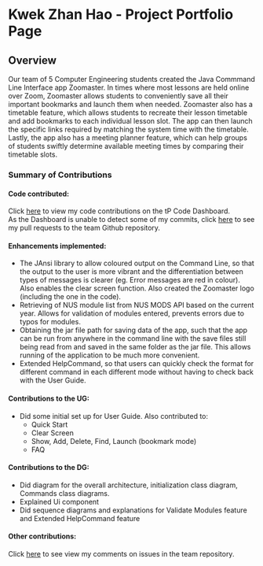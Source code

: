 # Kwek Zhan Hao - Project Portfolio Page

## Overview

Our team of 5 Computer Engineering students created the Java Commmand Line Interface app Zoomaster. In times
where most lessons are held online over Zoom, Zoomaster allows students to conveniently save all their important
bookmarks and launch them when needed. Zoomaster also has a timetable feature, which allows students to recreate
their lesson timetable and add bookmarks to each individual lesson slot. The app can then launch the specific
links required by matching the system time with the timetable. Lastly, the app also has a meeting planner feature, which
can help groups of students swiftly determine available meeting times by comparing their timetable slots.

### Summary of Contributions

#### Code contributed:   
Click 
[here](https://nus-cs2113-ay2021s1.github.io/tp-dashboard/#breakdown=true&search=w11&sort=groupTitle&sortWithin=title&since=2020-09-27&timeframe=commit&mergegroup=&groupSelect=groupByRepos&checkedFileTypes=docs~functional-code~test-code~other&tabOpen=true&tabType=authorship&tabAuthor=Speedweener&tabRepo=AY2021S1-CS2113T-W11-1%2Ftp%5Bmaster%5D&authorshipIsMergeGroup=false&authorshipFileTypes=functional-code~test-code) 
to view my code contributions on the tP Code Dashboard.  
As the Dashboard is unable to detect some of my commits, click 
[here](https://github.com/AY2021S1-CS2113T-W11-1/tp/pulls?q=is%3Apr+author%3ASpeedweener) 
to see my pull requests to the team Github repository.

#### Enhancements implemented:  
* The JAnsi library to allow coloured output on the Command Line, so that the output to the user is more vibrant
and the differentiation between types of messages is clearer (eg. Error messages are red in colour). Also enables
the clear screen function. Also created the Zoomaster logo (including the one in the code).
* Retrieving of NUS module list from NUS MODS API based on the current year. Allows for validation of modules entered,
prevents errors due to typos for modules.
* Obtaining the jar file path for saving data of the app, such that the app can be run from anywhere in the command line
with the save files still being read from and saved in the same folder as the jar file. This allows running of the 
application to be much more convenient.
* Extended HelpCommand, so that users can quickly check the format for different command in each different mode without
having to check back with the User Guide.

#### Contributions to the UG:  
* Did some initial set up for User Guide. Also contributed to:
    * Quick Start 
    * Clear Screen
    * Show, Add, Delete, Find, Launch (bookmark mode)
    * FAQ

#### Contributions to the DG:  
* Did diagram for the overall architecture, initialization class diagram, Commands class diagrams.
* Explained Ui component
* Did sequence diagrams and explanations for Validate Modules feature and Extended HelpCommand feature

#### Other contributions:

Click [here](https://nus-cs2113-ay2021s1.github.io/dashboards/contents/tp-comments.html#178-kwek-zhan-hao-speedweener-0-comments)
to see view my comments on issues in the team repository.  
